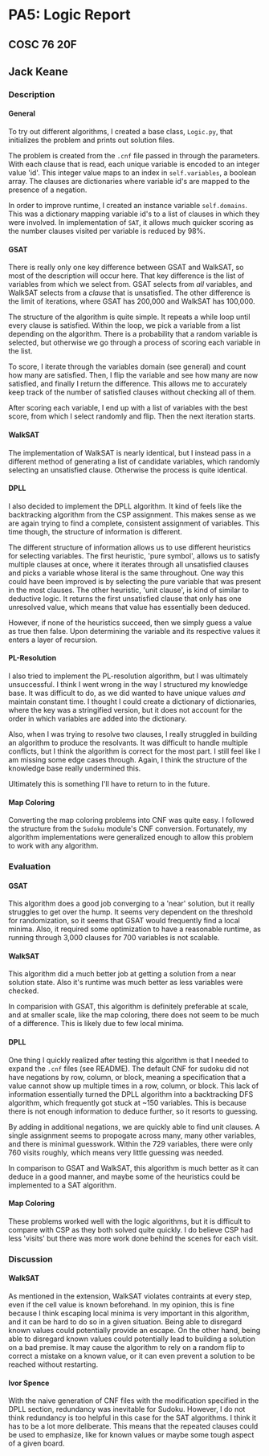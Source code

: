 # PA5: Logic Report

## COSC 76 20F

## Jack Keane

### Description

#### General

To try out different algorithms, I created a base class, `Logic.py`, that initializes the problem and prints out solution files.

The problem is created from the `.cnf` file passed in through the parameters. With each clause that is read, each unique variable is encoded to an integer value 'id'. This integer value maps to an index in `self.variables`, a boolean array. The clauses are dictionaries where variable id's are mapped to the presence of a negation.

In order to improve runtime, I created an instance variable `self.domains`. This was a dictionary mapping variable id's to a list of clauses in which they were involved. In implementation of `SAT`, it allows much quicker scoring as the number clauses visited per variable is reduced by 98%.

#### GSAT

There is really only one key difference between GSAT and WalkSAT, so most of the description will occur here. That key difference is the list of variables from which we select from. GSAT selects from _all_ variables, and WalkSAT selects from a _clause_ that is unsatisfied. The other difference is the limit of iterations, where GSAT has 200,000 and WalkSAT has 100,000.

The structure of the algorithm is quite simple. It repeats a while loop until every clause is satisfied. Within the loop, we pick a variable from a list depending on the algorithm. There is a probability that a random variable is selected, but otherwise we go through a process of scoring each variable in the list.

To score, I iterate through the variables domain (see general) and count how many are satisfied. Then, I flip the variable and see how many are now satisfied, and finally I return the difference. This allows me to accurately keep track of the number of satisfied clauses without checking all of them.

After scoring each variable, I end up with a list of variables with the best score, from which I select randomly and flip. Then the next iteration starts.

#### WalkSAT

The implementation of WalkSAT is nearly identical, but I instead pass in a different method of generating a list of candidate variables, which randomly selecting an unsatisfied clause. Otherwise the process is quite identical.

#### DPLL

I also decided to implement the DPLL algorithm. It kind of feels like the backtracking algorithm from the CSP assignment. This makes sense as we are again trying to find a complete, consistent assignment of variables. This time though, the structure of information is different.

The different structure of information allows us to use different heuristics for selecting variables. The first heuristic, 'pure symbol', allows us to satisfy multiple clauses at once, where it iterates through all unsatisfied clauses and picks a variable whose literal is the same throughout. One way this could have been improved is by selecting the pure variable that was present in the most clauses. The other heuristic, 'unit clause', is kind of similar to deductive logic. It returns the first unsatisfied clause that only has one unresolved value, which means that value has essentially been deduced.

However, if none of the heuristics succeed, then we simply guess a value as true then false. Upon determining the variable and its respective values it enters a layer of recursion.

#### PL-Resolution

I also tried to implement the PL-resolution algorithm, but I was ultimately unsuccessful. I think I went wrong in the way I structured my knowledge base. It was difficult to do, as we did wanted to have unique values _and_ maintain constant time. I thought I could create a dictionary of dictionaries, where the key was a stringified version, but it does not account for the order in which variables are added into the dictionary.

Also, when I was trying to resolve two clauses, I really struggled in building an algorithm to produce the resolvants. It was difficult to handle multiple conflicts, but I think the algorithm is correct for the most part. I still feel like I am missing some edge cases through. Again, I think the structure of the knowledge base really undermined this.

Ultimately this is something I'll have to return to in the future.

#### Map Coloring

Converting the map coloring problems into CNF was quite easy. I followed the structure from the `Sudoku` module's CNF conversion. Fortunately, my algorithm implementations were generalized enough to allow this problem to work with any algorithm.

### Evaluation

#### GSAT

This algorithm does a good job converging to a 'near' solution, but it really struggles to get over the hump. It seems very dependent on the threshold for randomization, so it seems that GSAT would frequently find a local minima. Also, it required some optimization to have a reasonable runtime, as running through 3,000 clauses for 700 variables is not scalable.

#### WalkSAT

This algorithm did a much better job at getting a solution from a near solution state. Also it's runtime was much better as less variables were checked.

In comparision with GSAT, this algorithm is definitely preferable at scale, and at smaller scale, like the map coloring, there does not seem to be much of a difference. This is likely due to few local minima.

#### DPLL

One thing I quickly realized after testing this algorithm is that I needed to expand the `.cnf` files (see README). The default CNF for sudoku did not have negations by row, column, or block, meaning a specification that a value cannot show up multiple times in a row, column, or block. This lack of information essentially turned the DPLL algorithm into a backtracking DFS algorithm, which frequently got stuck at ~150 variables. This is because there is not enough information to deduce further, so it resorts to guessing.

By adding in additional negations, we are quickly able to find unit clauses. A single assignment seems to propogate across many, many other variables, and there is minimal guesswork. Within the 729 variables, there were only 760 visits roughly, which means very little guessing was needed.

In comparison to GSAT and WalkSAT, this algorithm is much better as it can deduce in a good manner, and maybe some of the heuristics could be implemented to a SAT algorithm.

#### Map Coloring

These problems worked well with the logic algorithms, but it is difficult to compare with CSP as they both solved quite quickly. I do believe CSP had less 'visits' but there was more work done behind the scenes for each visit.

### Discussion

#### WalkSAT

As mentioned in the extension, WalkSAT violates contraints at every step, even if the cell value is known beforehand. In my opinion, this is fine because I think escaping local minima is very important in this algorithm, and it can be hard to do so in a given situation. Being able to disregard known values could potentially provide an escape. On the other hand, being able to disregard known values could potentially lead to building a solution on a bad premise. It may cause the algorithm to rely on a random flip to correct a mistake on a known value, or it can even prevent a solution to be reached without restarting.

#### Ivor Spence

With the naive generation of CNF files with the modification specified in the DPLL section, redundancy was inevitable for Sudoku. However, I do not think redundancy is too helpful in this case for the SAT algorithms. I think it has to be a lot more deliberate. This means that the repeated clauses could be used to emphasize, like for known values or maybe some tough aspect of a given board.
